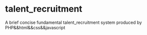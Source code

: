 # talent_recruitment
A brief concise fundamental talent_recruitment system produced by PHP&amp;&amp;html&amp;&amp;css&amp;&amp;javascript
